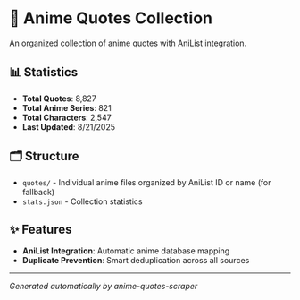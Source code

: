 # 🎌 Anime Quotes Collection

An organized collection of anime quotes with AniList integration.

## 📊 Statistics

- **Total Quotes**: 8,827
- **Total Anime Series**: 821
- **Total Characters**: 2,547
- **Last Updated**: 8/21/2025

## 🗂️ Structure

- `quotes/` - Individual anime files organized by AniList ID or name  (for fallback)
- `stats.json` - Collection statistics

## ✨ Features

- **AniList Integration**: Automatic anime database mapping
- **Duplicate Prevention**: Smart deduplication across all sources

---
*Generated automatically by anime-quotes-scraper*
